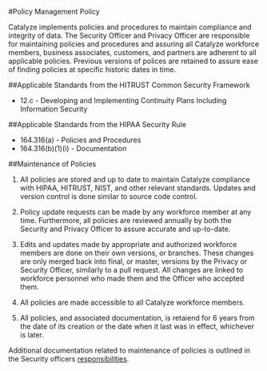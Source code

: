 #Policy Management Policy

Catalyze implements policies and procedures to maintain compliance and integrity of data. The Security Officer and Privacy Officer are responsible for maintaining policies and procedures and assuring all Catalyze workforce members, business associates, customers, and partners are adherent to all applicable policies. Previous versions of polices are retained to assure ease of finding policies at specific historic dates in time.

##Applicable Standards from the HITRUST Common Security Framework

*  12.c - Developing and Implementing Continuity Plans Including Information Security

##Applicable Standards from the HIPAA Security Rule

* 164.316(a) - Policies and Procedures
* 164.316(b)(1)(i) - Documentation

##Maintenance of Policies

1. All policies are stored and up to date to maintain Catalyze compliance with HIPAA, HITRUST, NIST, and other relevant standards. Updates and version control is done similar to source code control.

2. Policy update requests can be made by any workforce member at any time. Furthermore, all policies are reviewed annually by both the Security and Privacy Officer to assure accurate and up-to-date.

3. Edits and updates made by appropriate and authorized workforce members are done on their own versions, or branches. These changes are only merged back into final, or master, versions by the Privacy or Security Officer, similarly to a pull request. All changes are linked to workforce personnel who made them and the Officer who accepted them.

4. All policies are made accessible to all Catalyze workforce members.

5. All policies, and associated documentation, is retaiend for 6 years from the date of its creation or the date when it last was in effect, whichever is later. 

Additional documentation related to maintenance of policies is outlined in the Security officers [responsibilities](#roles).